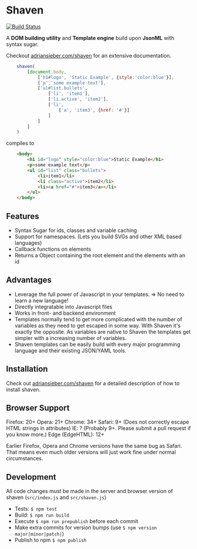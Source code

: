 # Shaven

[![Build Status](https://travis-ci.org/adius/shaven.svg)](https://travis-ci.org/adius/shaven)

A **DOM building utility** and **Template engine** build upon **JsonML** with syntax sugar.

Checkout [adriansieber.com/shaven](http://adriansieber.com/shaven) for an extensive documentation.


```javascript
	shaven(
		[document.body,
			['h1#logo', 'Static Example', {style:'color:blue'}],
			['p','some example text'],
			['ul#list.bullets',
				['li', 'item1'],
                ['li.active', 'item2'],
                ['li',
                    ['a', 'item3', {href: '#'}]
                ]
			]
		]
	)
```

compiles to

```html
	<body>
		<h1 id="logo" style="color:blue">Static Example</h1>
		<p>some example text</p>
		<ul id="list" class="bullets">
			<li>item1</li>
			<li class="active">item2</li>
			<li><a href="#">item3</a></li>
		</ul>
	</body>
```


## Features

- Syntax Sugar for ids, classes and variable caching
- Support for namespaces. (Lets you build SVGs and other XML based languages)
- Callback functions on elements
- Returns a Object containing the root element and the elements with an id


## Advantages

- Leverage the full power of Javascript in your templates.
	=> No need to learn a new language!
- Directly integratable into Javascript files
- Works in front- and backend environment
- Templates normally tend to get more complicated with the number of variables
	as they need to get escaped in some way.
	With Shaven it's exactly the opposite. As variables are native to Shaven
	the templates get simpler with a increasing number of variables.
- Shaven templates can be easily build with every major programming language
	and their existing JSON/YAML tools.


## Installation

Check out [adriansieber.com/shaven](http://adriansieber.com/shaven) for a detailed description of how to install shaven.


## Browser Support

Firefox: 20+
Opera: 21+
Chrome: 34+
Safari: 9+ (Does not correctly escape HTML strings in attributes)
IE: ? (Probably 9+. Please submit a pull request if you know more.)
Edge (EdgeHTML): 12+

Earlier Firefox, Opera and Chrome versions have the same bug as Safari.
That means even much older versions will just work fine
under normal circumstances.


## Development

All code changes must be made in the server and browser version of shaven (`src/index.js` and `src/shaven.js`)

- Tests: `$ npm test`
- Build: `$ npm run build`
- Execute `$ npm run prepublish` before each commit
- Make extra commits for version bumps (use `$ npm version major|minor|patch|`)
- Publish to npm `$ npm publish`
